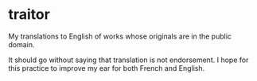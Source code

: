 # traitor
My translations to English of works whose originals are in the public domain.

It should go without saying that translation is not endorsement. I
hope for this practice to improve my ear for both French and English.
